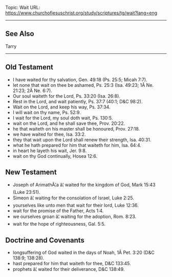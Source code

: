 Topic: Wait
URL: https://www.churchofjesuschrist.org/study/scriptures/tg/wait?lang=eng

---

## See Also

Tarry

---

## Old Testament

- I have waited for thy salvation, Gen. 49:18 (Ps. 25:5; Micah 7:7).
- let none that wait on thee be ashamed, Ps. 25:3 (Isa. 49:23; 1Â Ne. 21:23; 2Â Ne. 6:7).
- Our soul waiteth for the Lord, Ps. 33:20 (Isa. 26:8).
- Rest in the Lord, and wait patiently, Ps. 37:7 (40:1; D&C 98:2).
- Wait on the Lord, and keep his way, Ps. 37:34.
- I will wait on thy name, Ps. 52:9.
- I wait for the Lord, my soul doth wait, Ps. 130:5.
- wait on the Lord, and he shall save thee, Prov. 20:22.
- he that waiteth on his master shall be honoured, Prov. 27:18.
- we have waited for thee, Isa. 33:2.
- they that wait upon the Lord shall renew their strength, Isa. 40:31.
- what he hath prepared for him that waiteth for him, Isa. 64:4.
- in heart he layeth his wait, Jer. 9:8.
- wait on thy God continually, Hosea 12:6.

## New Testament

- Joseph of ArimathÃ¦a â¦ waited for the kingdom of God, Mark 15:43 (Luke 23:51).
- Simeon â¦ waiting for the consolation of Israel, Luke 2:25.
- yourselves like unto men that wait for their lord, Luke 12:36.
- wait for the promise of the Father, Acts 1:4.
- we ourselves groan â¦ waiting for the adoption, Rom. 8:23.
- wait for the hope of righteousness, Gal. 5:5.

## Doctrine and Covenants

- longsuffering of God waited in the days of Noah, 1Â Pet. 3:20 (D&C 138:9; 138:28).
- hast prepared for him that waiteth for thee, D&C 133:45.
- prophets â¦ waited for their deliverance, D&C 138:49.

